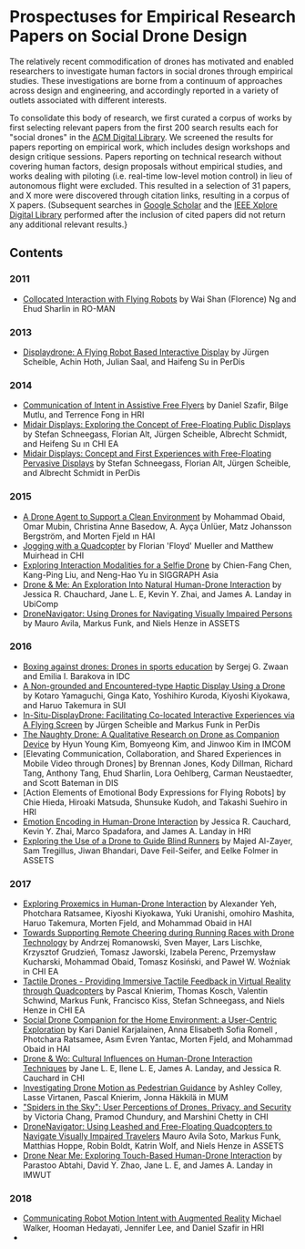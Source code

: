 # Prospectuses for Empirical Research Papers on Social Drone Design

The relatively recent commodification of drones has motivated and enabled researchers to investigate human factors in social drones through empirical studies. These investigations are borne from a continuum of approaches across design and engineering, and accordingly reported in a variety of outlets associated with different interests.

To consolidate this body of research, we first curated a corpus of works by first selecting relevant papers from the first 200 search results each for "social drones" in the [ACM Digital Library](https://dl.acm.org). We screened the results for papers reporting on empirical work, which includes design workshops and design critique sessions. Papers reporting on technical research without covering human factors, design proposals without empirical studies, and works dealing with piloting (i.e. real-time low-level motion control) in lieu of autonomous flight were excluded. This resulted in a selection of 31 papers, and X more were discovered through citation links, resulting in a corpus of X papers. (Subsequent searches in [Google Scholar](https://scholar.google.com) and the [IEEE Xplore Digital Library](https://ieeexplore.ieee.org/) performed after the inclusion of cited papers did not return any additional relevant results.}

## Contents

### 2011

- [Collocated Interaction with Flying Robots](2011_Ng_Collocated.md) by Wai Shan (Florence) Ng and Ehud Sharlin in RO-MAN

### 2013

- [Displaydrone: A Flying Robot Based Interactive Display](2013_Scheible_Displaydrone.md) by Jürgen Scheible, Achin Hoth, Julian Saal, and Haifeng Su in PerDis

### 2014

- [Communication of Intent in Assistive Free Flyers]() by Daniel Szafir, Bilge Mutlu, and Terrence Fong in HRI
- [Midair Displays: Exploring the Concept of Free-Floating Public Displays](2014_Schneegass_Exploring.md) by Stefan Schneegass, Florian Alt, Jürgen Scheible, Albrecht Schmidt, and Heifeng Su ın CHI EA
- [Midair Displays: Concept and First Experiences with Free-Floating Pervasive Displays](2014_Schneegass_PerDis.md) by Stefan Schneegass, Florian Alt, Jürgen Scheible, and Albrecht Schmidt in PerDis

### 2015

- [A Drone Agent to Support a Clean Environment]() by Mohammad Obaid, Omar Mubin, Christina Anne Basedow, A. Ayça Ünlüer, Matz Johansson Bergström, and Morten Fjeld ın HAI
- [Jogging with a Quadcopter]() by Florian 'Floyd' Mueller and Matthew Muirhead in CHI
- [Exploring Interaction Modalities for a Selfie Drone]() by Chien-Fang Chen, Kang-Ping Liu, and Neng-Hao Yu in SIGGRAPH Asia
- [Drone & Me: An Exploration Into Natural Human-Drone Interaction]() by Jessica R. Chauchard, Jane L. E, Kevin Y. Zhai, and James A. Landay in UbiComp
- [DroneNavigator: Using Drones for Navigating Visually Impaired Persons]() by Mauro Avila, Markus Funk, and Niels Henze in ASSETS

### 2016

- [Boxing against drones: Drones in sports education]() by Sergej G. Zwaan and Emilia I. Barakova in IDC
- [A Non-grounded and Encountered-type Haptic Display Using a Drone]() by Kotaro Yamaguchi, Ginga Kato, Yoshihiro Kuroda, Kiyoshi Kiyokawa, and Haruo Takemura in SUI
- [In-Situ-DisplayDrone: Facilitating Co-located Interactive Experiences via A Flying Screen]() by Jürgen Scheible and Markus Funk in PerDis
- [The Naughty Drone: A Qualitative Research on Drone as Companion Device]() by Hyun Young Kim, Bomyeong Kim, and Jinwoo Kim in IMCOM
- [Elevating Communication, Collaboration, and Shared Experiences in Mobile Video through Drones] by Brennan Jones, Kody Dillman, Richard Tang, Anthony Tang, Ehud Sharlin, Lora Oehlberg, Carman Neustaedter, and Scott Bateman in DIS
- [Action Elements of Emotional Body Expressions for Flying Robots] by Chie Hieda, Hiroaki Matsuda, Shunsuke Kudoh, and Takashi Suehiro in HRI
- [Emotion Encoding in Human-Drone Interaction]() by Jessica R. Cauchard, Kevin Y. Zhai, Marco Spadafora, and James A. Landay in HRI
- [Exploring the Use of a Drone to Guide Blind Runners]() by Majed Al-Zayer, Sam Tregillus, Jiwan Bhandari, Dave Feil-Seifer, and Eelke Folmer in ASSETS

### 2017

- [Exploring Proxemics in Human-Drone Interaction]() by Alexander Yeh, Photchara Ratsamee, Kiyoshi Kiyokawa, Yuki Uranishi, omohiro Mashita, Haruo Takemura, Morten Fjeld, and Mohammad Obaid in HAI
- [Towards Supporting Remote Cheering during Running Races with Drone Technology]() by Andrzej Romanowski, Sven Mayer, Lars Lischke, Krzysztof Grudzień, Tomasz Jaworski, Izabela Perenc, Przemysław Kucharski, Mohammad Obaid, Tomasz Kosiński, and Paweł W. Woźniak in CHI EA
- [Tactile Drones - Providing Immersive Tactile Feedback in Virtual Reality through Quadcopters]() by Pascal Knierim, Thomas Kosch, Valentin Schwind, Markus Funk, Francisco Kiss, Stefan Schneegass, and Niels Henze in CHI EA
- [Social Drone Companion for the Home Environment: a User-Centric Exploration]() by Kari Daniel Karjalainen, Anna Elisabeth Sofia Romell , Photchara Ratsamee, Asım Evren Yantac, Morten Fjeld, and Mohammad Obaid in HAI
- [Drone & Wo: Cultural Influences on Human-Drone Interaction Techniques]() by Jane L. E, Ilene L. E, James A. Landay, and Jessica R. Cauchard in CHI
- [Investigating Drone Motion as Pedestrian Guidance]() by Ashley Colley, Lasse Virtanen, Pascal Knierim, Jonna Häkkilä in MUM
- ["Spiders in the Sky": User Perceptions of Drones, Privacy, and Security]() by Victoria Chang, Pramod Chundury, and Marshini Chetty in CHI
- [DroneNavigator: Using Leashed and Free-Floating Quadcopters to Navigate Visually Impaired Travelers]() Mauro Avila Soto, Markus Funk, Matthias Hoppe, Robin Boldt, Katrin Wolf, and Niels Henze in ASSETS
- [Drone Near Me: Exploring Touch-Based Human-Drone Interaction]() by Parastoo Abtahi, David Y. Zhao, Jane L. E, and James A. Landay in IMWUT

### 2018

- [Communicating Robot Motion Intent with Augmented Reality]() Michael Walker, Hooman Hedayati, Jennifer Lee, and Daniel Szafir in HRI
- 
